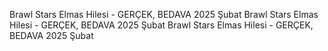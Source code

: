 Brawl Stars Elmas Hilesi - GERÇEK, BEDAVA 2025 Şubat
Brawl Stars Elmas Hilesi - GERÇEK, BEDAVA 2025 Şubat
Brawl Stars Elmas Hilesi - GERÇEK, BEDAVA 2025 Şubat
